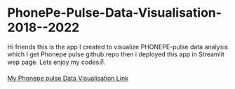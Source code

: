 # PhonePe-Pulse-Data-Visualisation-2018--2022

Hi friends this is the app I created to visualize PHONEPE-pulse data analysis which I get Phonepe pulse github.repo then i deployed this app in Streamlit wep page.
Lets enjoy my codes✌️.

[My Phonepe pulse Data Visualisation Link](http://localhost:8501/)
